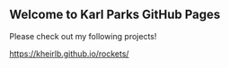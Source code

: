 ## Welcome to Karl Parks GitHub Pages

Please check out my following projects!

https://kheirlb.github.io/rockets/

